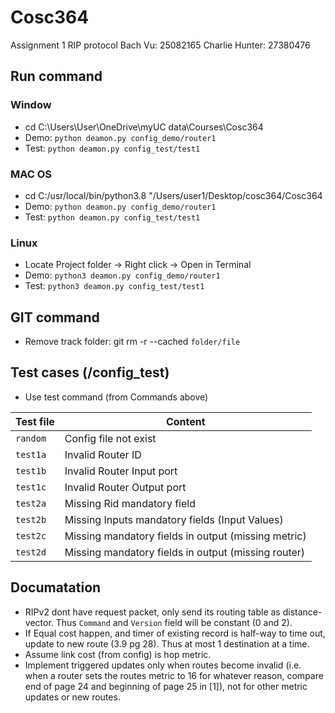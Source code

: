 # Cosc364

Assignment 1 RIP protocol
Bach Vu: 25082165
Charlie Hunter: 27380476

## Run command

### Window

- cd C:\Users\User\OneDrive\myUC data\Courses\Cosc364
- Demo: `python deamon.py config_demo/router1`
- Test: `python deamon.py config_test/test1`

### MAC OS

- cd C:/usr/local/bin/python3.8 "/Users/user1/Desktop/cosc364/Cosc364
- Demo: `python deamon.py config_demo/router1`
- Test: `python deamon.py config_test/test1`

### Linux

- Locate Project folder -> Right click -> Open in Terminal
- Demo: `python3 deamon.py config_demo/router1`
- Test: `python3 deamon.py config_test/test1`

## GIT command

- Remove track folder: git rm -r --cached `folder/file`

## Test cases (/config_test)

- Use test command (from Commands above)

| Test file | Content |
|-----------|---------|
| `random`  | Config file not exist      |
| `test1a`  | Invalid Router ID          |
| `test1b`  | Invalid Router Input port  |
| `test1c`  | Invalid Router Output port |
| `test2a`  | Missing Rid mandatory field  |
| `test2b`  | Missing Inputs mandatory fields (Input Values)  |
| `test2c`  | Missing mandatory fields in output (missing metric)  |
| `test2d`  | Missing mandatory fields in output (missing router)  |

## Documatation

- RIPv2 dont have request packet, only send its routing table as distance-vector. Thus `Command` and `Version` field will be constant (0 and 2).
- If Equal cost happen, and timer of existing record is half-way to time out, update to new route (3.9 pg 28). Thus at most 1 destination at a time.
- Assume link cost (from config) is hop metric.
- Implement triggered updates only when routes become invalid (i.e. when a router
sets the routes metric to 16 for whatever reason, compare end of page 24 and
beginning of page 25 in [1]), not for other metric updates or new routes.
